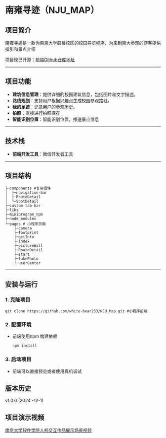 # 南雍寻迹（NJU_MAP）

## 项目简介

南雍寻迹是一款为南京大学鼓楼校区的校园导览程序，为来到南大参观的游客提供指引和景点介绍

项目现已开源：[前端Github仓库地址]([white-bear233/NJU_Map](https://github.com/white-bear233/NJU_Map))

------

## 项目功能

- **建筑信息管理**：提供详细的校园建筑信息，包括图片和文字描述。
- **路线规划**：支持用户根据兴趣点生成校园参观路线。
- **我的足迹**：记录用户的参观历史。
- **拍照**：直接进行拍照保存
- **智能识别位置**：智能识别位置，推送景点信息

------

## 技术栈

- **前端开发工具**：微信开发者工具

------

## 项目结构

```
├─components #复用组件
│  ├─navigation-bar
│  ├─RouteDetail
│  └─SpotDetail
├─custom-tab-bar
├─libs
├─miniprogram_npm
├─node_modules
└─pages # 小程序页面
    ├─camera
    ├─footprint
    ├─getInfo
    ├─index
    ├─pictureWall
    ├─RouteDetail
    ├─start
    ├─takePhoto
    └─userCenter
```

------

## **安装与运行**

### **1. 克隆项目**

```
git clone https://github.com/white-bear233/NJU_Map.git #小程序前端
```

### **2. 配置环境**

- 前端使用npm 构建依赖

  ```bash
  npm install
  ```

### **3. 启动项目**

- 前端可以直接预览或者使用真机调试

## 版本历史

v1.0.0 (2024 -12-1)

## 项目演示视频

[南京大学软件学院人机交互作品展示场景视频](https://www.bilibili.com/video/BV1TbCNYrEUu/?share_source=copy_web&vd_source=4d507a9f9372c3b3ebf3ac7da9f1fa50)

